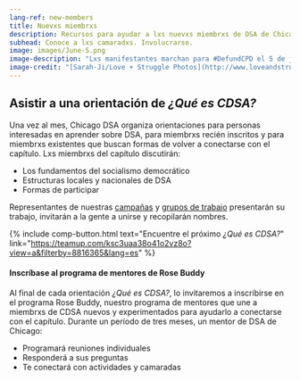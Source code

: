 ```yaml
---
lang-ref: new-members
title: Nuevxs miembrxs
description: Recursos para ayudar a lxs nuevxs miembrxs de DSA de Chicago a orientarse.
subhead: Conoce a lxs camaradxs. Involucrarse.
image: images/June-5.png
image-description: "Lxs manifestantes marchan para #DefundCPD el 5 de junio de 2020. DSA de Chicago apoyó y organizó esta acción. Ayúdenos a planificar la próxima."
image-credit: "[Sarah-Ji/Love + Struggle Photos](http://www.loveandstrugglephotos.com/)"
---
```


## Asistir a una orientación de *¿Qué es CDSA?*

Una vez al mes, Chicago DSA organiza orientaciones para personas interesadas en aprender sobre DSA, para miembrxs recién inscritos y para miembrxs existentes que buscan formas de volver a conectarse con el capítulo. Lxs miembrxs del capítulo discutirán:

- Los fundamentos del socialismo democrático
- Estructuras locales y nacionales de DSA
- Formas de participar

Representantes de nuestras [campañas](campanas) y [grupos de trabajo](grupos-de-trabajo) presentarán su trabajo, invitarán a la gente a unirse y recopilarán nombres.

{% include comp-button.html text="Encuentre el próximo *¿Qué es CDSA?*" link="https://teamup.com/ksc3uaa38o41o2vz8o?view=a&filterby=8816365&lang=es" %}

#### Inscríbase al programa de mentores de Rose Buddy

Al final de cada orientación *¿Qué es CDSA?*, lo invitaremos a inscribirse en el programa Rose Buddy, nuestro programa de mentores que une a miembrxs de CDSA nuevos y experimentados para ayudarlo a conectarse con el capítulo. Durante un período de tres meses, un mentor de DSA de Chicago:

- Programará reuniones individuales
- Responderá a sus preguntas
- Te conectará con actividades y camaradas
